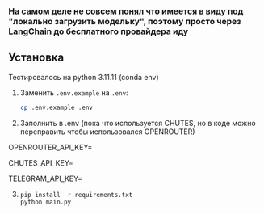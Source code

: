 ### На самом деле не совсем понял что имеется в виду под "локально загрузить модельку", поэтому просто через LangChain до бесплатного провайдера иду
## Установка
Тестировалось на python 3.11.11 (conda env)
1. Заменить `.env.example` на `.env`:
   ```bash
   cp .env.example .env

2. Заполнить в .env (пока что используется CHUTES, но в коде можно переправить чтобы использовался OPENROUTER)

OPENROUTER_API_KEY=

CHUTES_API_KEY=

TELEGRAM_API_KEY=

3. ```bash
   pip install -r requirements.txt
   python main.py